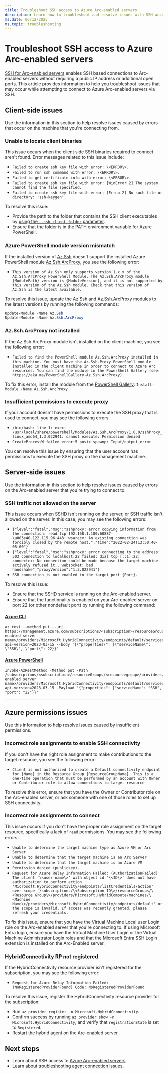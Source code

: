 ```yaml
---
title: Troubleshoot SSH access to Azure Arc-enabled servers
description: Learn how to troubleshoot and resolve issues with SSH access to Arc-enabled servers.
ms.date: 06/12/2025
ms.topic: troubleshooting
---
```


# Troubleshoot SSH access to Azure Arc-enabled servers

[SSH for Arc-enabled servers](./ssh-arc-overview.md) enables SSH based connections to Arc-enabled servers without requiring a public IP address or additional open ports. This article provides information to help you troubleshoot issues that may occur while attempting to connect to Azure Arc-enabled servers via SSH.

## Client-side issues

Use the information in this section to help resolve issues caused by errors that occur on the machine that you're connecting from.

### Unable to locate client binaries

This issue occurs when the client side SSH binaries required to connect aren't found. Error messages related to this issue include:

- `Failed to create ssh key file with error: \<ERROR\>.`
- `Failed to run ssh command with error: \<ERROR\>.`
- `Failed to get certificate info with error: \<ERROR\>.`
- `Failed to create ssh key file with error: [WinError 2] The system cannot find the file specified.`
- `Failed to create ssh key file with error: [Errno 2] No such file or directory: 'ssh-keygen'.`

To resolve this issue:

- Provide the path to the folder that contains the SSH client executables by [using the `--ssh-client-folder` parameter](/cli/azure/ssh).
- Ensure that the folder is in the PATH environment variable for Azure PowerShell.

### Azure PowerShell module version mismatch

If the installed version of [Az.Ssh](/powershell/module/az.ssh/) doesn't support the installed Azure PowerShell module [Az.Ssh.ArcProxy](https://aka.ms/PowerShellGallery-Az.Ssh.ArcProxy), you see the following error:

- `This version of Az.Ssh only supports version 1.x.x of the Az.Ssh.ArcProxy PowerShell Module. The Az.Ssh.ArcProxy module {ModulePath} version is {ModuleVersion}, and it is not supported by this version of the Az.Ssh module. Check that this version of Az.Ssh is the latest available.`

To resolve this issue, update the Az.Ssh and Az.Ssh.ArcProxy modules to the latest versions by running the following commands:

```powershell
Update-Module -Name Az.Ssh
Update-Module -Name Az.Ssh.ArcProxy
```

### Az.Ssh.ArcProxy not installed

If the Az.Ssh.ArcProxy module isn't installed on the client machine, you see the following error:

- `Failed to find the PowerShell module Az.Ssh.ArcProxy installed in this machine. You must have the Az.Ssh.Proxy PowerShell module installed in the client machine in order to connect to Azure Arc resources. You can find the module in the PowerShell Gallery (see: https://aka.ms/PowerShellGallery-Az.Ssh.ArcProxy).`

To fix this error, install the module from the [PowerShell Gallery](https://aka.ms/PowerShellGallery-Az.Ssh.ArcProxy): `Install-Module -Name Az.Ssh.ArcProxy`

### Insufficient permissions to execute proxy

If your account doesn't have permissions to execute the SSH proxy that is used to connect, you may see the following errors:

- `/bin/bash: line 1: exec: /usr/local/share/powershell/Modules/Az.Ssh.ArcProxy/1.0.0/sshProxy_linux_amd64_1.3.022941: cannot execute: Permission denied`
- `CreateProcessW failed error:5 posix_spawnp: Input/output error`

You can resolve this issue by ensuring that the user account has permissions to execute the SSH proxy on the management machine.

## Server-side issues

Use the information in this section to help resolve issues caused by errors on the Arc-enabled server that you're trying to connect to.

### SSH traffic not allowed on the server

This issue occurs when SSHD isn't running on the server, or SSH traffic isn't allowed on the server. In this case, you may see the following errors:

- `{"level":"fatal","msg":"sshproxy: error copying information from the connection: read tcp 192.168.1.180:60887-\u003e40.122.115.96:443: wsarecv: An existing connection was forcibly closed by the remote host.","time":"2022-02-24T13:50:40-05:00"}`
- `{"level":"fatal","msg":"sshproxy: error connecting to the address: 503 connection to localhost:22 failed: dial tcp [::1]:22: connectex: No connection could be made because the target machine actively refused it.. websocket: bad handshake","proxyVersion":"1.3.022941"}`
- `SSH connection is not enabled in the target port {Port}. `

To resolve this issue:

- Ensure that the SSHD service is running on the Arc-enabled server.
- Ensure that the functionality is enabled on your Arc-enabled server on port 22 (or other nondefault port) by running the following command:

#### [Azure CLI](#tab/azure-cli)

```azurecli
az rest --method put --uri https://management.azure.com/subscriptions/<subscription>/resourceGroups/<resourcegroup>/providers/Microsoft.HybridCompute/machines/<arc enabled server name>/providers/Microsoft.HybridConnectivity/endpoints/default/serviceconfigurations/SSH?api-version=2023-03-15 --body '{\"properties\": {\"serviceName\": \"SSH\", \"port\": 22}}'
```

#### [Azure PowerShell](#tab/azure-powershell)

```azurepowershell
Invoke-AzRestMethod -Method put -Path /subscriptions/<subscription>/resourceGroups/<resourcegroup>/providers/Microsoft.HybridCompute/machines/<arc enabled server name>/providers/Microsoft.HybridConnectivity/endpoints/default/serviceconfigurations/SSH?api-version=2023-03-15 -Payload '{"properties": {"serviceName": "SSH", "port": "22"}}'
```

---

## Azure permissions issues

Use this information to help resolve issues caused by insufficient permissions.

### Incorrect role assignments to enable SSH connectivity

If you don't have the right role assignment to make contributions to the target resource, you see the following error:

- `Client is not authorized to create a Default connectivity endpoint for {Name} in the Resource Group {ResourceGroupName}. This is a one-time operation that must be performed by an account with Owner or Contributor role to allow connections to target resource`

To resolve this error, ensure that you have the Owner or Contributor role on the Arc-enabled server, or ask someone with one of those roles to set up SSH connectivity.

### Incorrect role assignments to connect

This issue occurs if you don't have the proper role assignment on the target resource, specifically a lack of `read` permissions. You may see the following errors:

- `Unable to determine the target machine type as Azure VM or Arc Server`
- `Unable to determine that the target machine is an Arc Server`
- `Unable to determine that the target machine is an Azure VM`
- `Permission denied (publickey).`
- `Request for Azure Relay Information Failed: (AuthorizationFailed) The client '\<user name\>' with object id '\<ID\>' does not have authorization to perform action 'Microsoft.HybridConnectivity/endpoints/listCredentials/action' over scope '/subscriptions/\<Subscription ID\>/resourceGroups/\<Resource Group\>/providers/Microsoft.HybridCompute/machines/\<Machine Name\>/providers/Microsoft.HybridConnectivity/endpoints/default' or the scope is invalid. If access was recently granted, please refresh your credentials.`

To fix this issue, ensure that you have the Virtual Machine Local user Login role on the Arc-enabled server that you're connecting to. If using Microsoft Entra login, ensure you have the Virtual Machine User Login or the Virtual Machine Administrator Login roles and that the Microsoft Entra SSH Login extension is installed on the Arc-Enabled server.

### HybridConnectivity RP not registered

If the HybridConnectivity resource provider isn't registered for the subscription, you may see the following error:

- `Request for Azure Relay Information Failed: (NoRegisteredProviderFound) Code: NoRegisteredProviderFound`

To resolve this issue, register the HybridConnectivity resource provider for the subscription:

- Run ```az provider register -n Microsoft.HybridConnectivity```.
- Confirm success by running ```az provider show -n Microsoft.HybridConnectivity```, and verify that `registrationState` is set to `Registered`.
- Restart the hybrid agent on the Arc-enabled server.

## Next steps

- Learn about SSH access to [Azure Arc-enabled servers](ssh-arc-overview.md).
- Learn about troubleshooting [agent connection issues](troubleshoot-agent-onboard.md).

